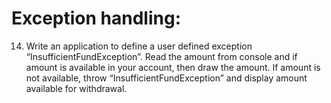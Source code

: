 # Exception handling:
14.	Write an application to define a user defined exception “InsufficientFundException”. 
Read the amount from console and if amount is available in your account, then draw the amount. If amount is not available,
throw “InsufficientFundException” and display amount available for withdrawal.

